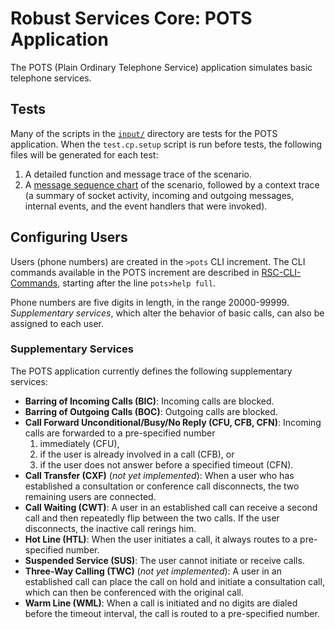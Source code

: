 # Robust Services Core: POTS Application

The POTS (Plain Ordinary Telephone Service) application simulates basic telephone
services.

## Tests

Many of the scripts in the [`input/`](/input) directory are tests for the POTS application.
When the `test.cp.setup` script is run before tests, the following files will be generated
for each test:
1. A detailed function and message trace of the scenario.
2. A [message sequence chart](http://en.wikipedia.org/wiki/Message_sequence_chart) of the
scenario, followed by a context trace (a summary of socket activity, incoming and outgoing
messages, internal events, and the event handlers that were invoked).

## Configuring Users

Users (phone numbers) are created in the `>pots` CLI increment.  The CLI commands
available in the POTS increment are described in [RSC-CLI-Commands](/docs/RSC-CLI-Commands.pdf),
starting after the line `pots>help full`.

Phone numbers are five digits in length, in the range 20000-99999.  *Supplementary services*,
which alter the behavior of basic calls, can also be assigned to each user.

### Supplementary Services
The POTS application currently defines the following supplementary services:
* **Barring of Incoming Calls (BIC)**: Incoming calls are blocked.
* **Barring of Outgoing Calls (BOC)**: Outgoing calls are blocked.
* **Call Forward Unconditional/Busy/No Reply (CFU, CFB, CFN)**: Incoming calls are
forwarded to a pre-specified number
  1. immediately (CFU),
  2. if the user is already involved in a call (CFB), or
  3. if the user does not answer before a specified timeout (CFN).
* **Call Transfer (CXF)** (*not yet implemented*): When a user who has established
a consultation or conference call disconnects, the two remaining users are connected.
* **Call Waiting (CWT)**: A user in an established call can receive a second call and
then repeatedly flip between the two calls.  If the user disconnects, the inactive
call rerings him.
* **Hot Line (HTL)**: When the user initiates a call, it always routes to a pre-specified
number.
* **Suspended Service (SUS)**: The user cannot initiate or receive calls.
* **Three-Way Calling (TWC)** (*not yet implemented*): A user in an established call can
place the call on hold and initiate a consultation call, which can then be conferenced with
the original call.
* **Warm Line (WML)**: When a call is initiated and no digits are dialed before the timeout
interval, the call is routed to a pre-specified number.
